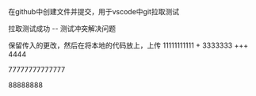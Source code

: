 在github中创建文件并提交，用于vscode中git拉取测试

拉取测试成功 -- 测试冲突解决问题

保留传入的更改，然后在将本地的代码放上，上传   11111111111 + 3333333 +++ 4444

77777777777777

88888888
